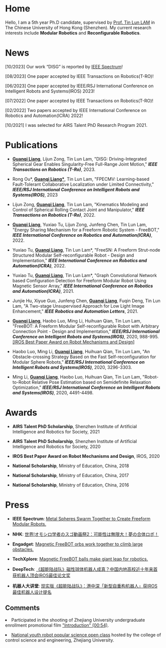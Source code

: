 # Home

Hello, I am a 5th year Ph.D candidate, supervised by [Prof. Tin Lun LAM](https://sites.google.com/site/lamtinlun) in The Chinese University of Hong Kong (Shenzhen). My current research interests include <strong>Modular Robotics</strong> and <strong>Reconfigurable Robotics</strong>.
 
# News

[10/2023] Our work “DISG” is reported by [IEEE Spectrum](https://spectrum.ieee.org/video-friday-welcome-to-fall#:~:text=%5B%20Freeform%20Robotics%20%5D)! 

[08/2023] One paper accepted by IEEE Transactions on Robotics(T-RO)!

[06/2023] One paper accepted by IEEE/RSJ International Conference on Intelligent Robots and Systems(IROS) 2023!

[07/2022] One paper accepted by IEEE Transactions on Robotics(T-RO)!

[02/2022] Two papers accepted by IEEE International Conference on Robotics and Automation(ICRA) 2022!

[10/2021] I was selected for AIRS Talent PhD Research Program 2021.



# Publications

* <strong><u>Guanqi Liang</u></strong>, Lijun Zong, Tin Lun Lam, "DISG: Driving-Integrated Spherical Gear Enables Singularity-Free Full-Range Joint Motion," <strong><i>IEEE Transactions on Robotics (T-Ro)</i></strong>, 2023.

* Rong Ou*, <strong><u>Guanqi Liang*</u></strong>, Tin Lun Lam, "FPECMV: Learning-based Fault-Tolerant Collaborative Localization under Limited Connectivity," <strong><i>IEEE/RSJ International Conference on Intelligent Robots and Systems(IROS)</i></strong>, 2023

* Lijun Zong, <strong><u>Guanqi Liang</u></strong>, Tin Lun Lam, "Kinematics Modeling and Control of Spherical Rolling Contact Joint and Manipulator," <strong><i>IEEE Transactions on Robotics (T-Ro)</i></strong>, 2022.

* <strong><u>Guanqi Liang</u></strong>, Yuxiao Tu, Lijun Zong, Junfeng Chen, Tin Lun Lam, "Energy Sharing Mechanism for a Freeform Robotic System - FreeBOT," <strong><i>IEEE International Conference on Robotics and Automation(ICRA)</i></strong>, 2022.
 
* Yuxiao Tu, <strong><u>Guanqi Liang</u></strong>, Tin Lun Lam*, "FreeSN: A Freeform Strut-node Structured Modular Self-reconfigurable Robot - Design and Implementation," <strong><i>IEEE International Conference on Robotics and Automation(ICRA)</i></strong>, 2022.
 
* Yuxiao Tu, <strong><u>Guanqi Liang</u></strong>, Tin Lun Lam*, "Graph Convolutional Network based Configuration Detection for Freeform Modular Robot Using Magnetic Sensor Array," <strong><i>IEEE International Conference on Robotics and Automation(ICRA)</i></strong>, 2021.

* Junjie Hu, Xiyue Guo, Junfeng Chen, <strong><u>Guanqi Liang</u></strong>, Fuqin Deng, Tin Lun Lam, "A Two-stage Unsupervised Approach for Low Light Image Enhancement," <strong><i>IEEE Robotics and Automation Letters</i></strong>, 2021.

* <strong><u>Guanqi Liang</u></strong>, Haobo Luo, Ming Li, Huihuan Qian, Tin Lun Lam, "FreeBOT: A Freeform Modular Self-reconfigurable Robot with Arbitrary Connection Point - Design and Implementation," <strong><i>IEEE/RSJ International Conference on Intelligent Robots and Systems(IROS)</i></strong>, 2020, 988-995. [[IROS Best Paper Award on Robot Mechanisms and Design]](https://www.ieee-ras.org/about-ras/latest-news/1767-iros-2020-award-recipients-honored)

* Haobo Luo, Ming Li, <strong><u>Guanqi Liang</u></strong>, Huihuan Qian, Tin Lun Lam, "An Obstacle-crossing Strategy Based on the Fast Self-reconfiguration for Modular Sphere Robots," <strong><i>IEEE/RSJ International Conference on Intelligent Robots and Systems(IROS)</i></strong>, 2020, 3296-3303.

* Ming Li, <strong><u>Guanqi Liang</u></strong>, Haobo Luo, Huihuan Qian, Tin Lun Lam, "Robot-to-Robot Relative Pose Estimation based on Semidefinite Relaxation Optimization," <strong><i>IEEE/RSJ International Conference on Intelligent Robots and Systems(IROS)</i></strong>, 2020, 4491-4498.

# Awards

* <strong>AIRS Talent PhD Scholarship</strong>, Shenzhen Institute of Artificial Intelligence and Robotics for Society, 2021

* <strong>AIRS Talent PhD Scholarship</strong>, Shenzhen Institute of Artificial Intelligence and Robotics for Society, 2020

* <strong>IROS Best Paper Award on Robot Mechanisms and Design</strong>, IROS, 2020

* <strong>National Scholarship</strong>, Ministry of Education, China, 2018

* <strong>National Scholarship</strong>, Ministry of Education, China, 2017

* <strong>National Scholarship</strong>, Ministry of Education, China, 2016

# Press

* <strong>IEEE Spectrum</strong>: [Metal Spheres Swarm Together to Create Freeform Modular Robots.](https://spectrum.ieee.org/automaton/robotics/robotics-hardware/freebots-spheres-swarm-robots)

* <strong>NHK</strong>: [世界!オモシロ学者のスゴ動画祭2：可能性は無限大！夢の合体ロボ！](https://www.nhk.jp/p/ts/KZ9V71RXVZ/episode/te/LXLJ9VNPY6/)

* <strong>Engadget</strong>: [Magnetic FreeBOT orbs work together to climb large obstacles.](https://www.engadget.com/freebot-modular-robot-215021382.html)

* <strong>TechXplore</strong>: [Magnetic FreeBOT balls make giant leap for robotics.](https://techxplore.com/news/2020-11-magnetic-freebot-balls-giant-robotics.html)

* <strong>DeepTech</strong>: [《超能陆战队》磁性球体机器人成真？中国内地高校近十年来首获机器人顶会IROS最佳论文奖](https://mp.weixin.qq.com/s/NzLRS9Hhun1nba79GGH9jg)

* <strong>机器人大讲堂</strong>: [现实版《超能陆战队》：港中深「新型自重构机器人」获IROS最佳机器人设计提名](https://mp.weixin.qq.com/s/Knbd47iNVu5qtmXGJRuWSQ)

<h2>Comments</h2>
<p>
<li>Participated in the shooting of Zhejiang University undergraduate enrollment promotional film <a href="https://zdzsc.zju.edu.cn/_s92/2022/0614/c24412a2592043/page.psp">"Introduction" (00:54)</a>.</li>
</p>
<p>
<li><a href="https://mp.weixin.qq.com/s?__biz=MzI3MDM5OTM4OA==&mid=2247498176&idx=3&sn=94615527dd1db91d0504448f24c96374&chksm=ead31b33dda492251da94bc2e3c6b5b9011e5c8a607c0f52cff231ddb21eac903c92f0a0616a">National youth robot popular science open class</a> hosted by the college of control science and engineering, Zhejiang University.</li>
</p>
